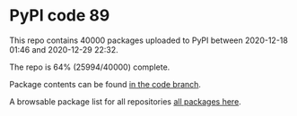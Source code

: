 # PyPI code 89

This repo contains 40000 packages uploaded to PyPI between 
2020-12-18 01:46 and 2020-12-29 22:32.

The repo is 64% (25994/40000) complete.

Package contents can be found [in the code branch](https://github.com/pypi-data/pypi-mirror-89/tree/code/packages).

A browsable package list for all repositories [all packages here](https://pypi-data.github.io/website/repositories/pypi-mirror-89).


